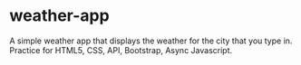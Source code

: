 # weather-app

A simple weather app that displays the weather for the city that you type in. 
Practice for HTML5, CSS, API, Bootstrap, Async Javascript. 
